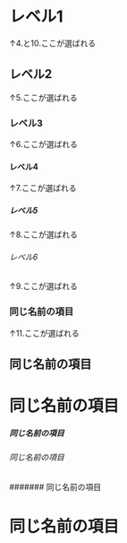 # レベル1
↑4.と10.ここが選ばれる

## レベル2
↑5.ここが選ばれる

### レベル3
↑6.ここが選ばれる


#### レベル4
↑7.ここが選ばれる

##### レベル5
↑8.ここが選ばれる


###### レベル6
↑9.ここが選ばれる


### 同じ名前の項目
↑11.ここが選ばれる

## 同じ名前の項目
# 同じ名前の項目
##### 同じ名前の項目
###### 同じ名前の項目
####### 同じ名前の項目
# 同じ名前の項目